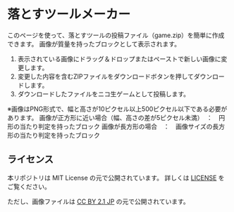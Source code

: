 # 落とすツールメーカー

このページを使って、落とすツールの投稿ファイル（game.zip）を簡単に作成できます。
画像が質量を持ったブロックとして表示されます。

1. 表示されている画像にドラッグ＆ドロップまたはペーストで新しい画像に変更します。
2. 変更した内容を含むZIPファイルをダウンロードボタンを押してダウンロードします。
3. ダウンロードしたファイルをニコ生ゲームとして投稿します。</li>

※画像はPNG形式で、幅と高さが10ピクセル以上500ピクセル以下である必要があります。
画像が正方形に近い場合（幅、高さの差が5ピクセル未満）　：　円形の当たり判定を持ったブロック
画像が長方形の場合　：　画像サイズの長方形の当たり判定を持ったブロック

## ライセンス

本リポジトリは MIT License の元で公開されています。
詳しくは [LICENSE](./LICENSE) をご覧ください。
 
ただし、画像ファイルは
[CC BY 2.1 JP](https://creativecommons.org/licenses/by/2.1/jp/) の元で公開されています。
